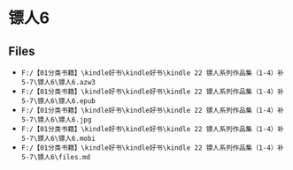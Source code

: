 # 镖人6

## Files

- `F:/【01分类书籍】\kindle好书\kindle好书\kindle 22 镖人系列作品集（1-4）补5-7\镖人6\镖人6.azw3`
- `F:/【01分类书籍】\kindle好书\kindle好书\kindle 22 镖人系列作品集（1-4）补5-7\镖人6\镖人6.epub`
- `F:/【01分类书籍】\kindle好书\kindle好书\kindle 22 镖人系列作品集（1-4）补5-7\镖人6\镖人6.jpg`
- `F:/【01分类书籍】\kindle好书\kindle好书\kindle 22 镖人系列作品集（1-4）补5-7\镖人6\镖人6.mobi`
- `F:/【01分类书籍】\kindle好书\kindle好书\kindle 22 镖人系列作品集（1-4）补5-7\镖人6\files.md`
